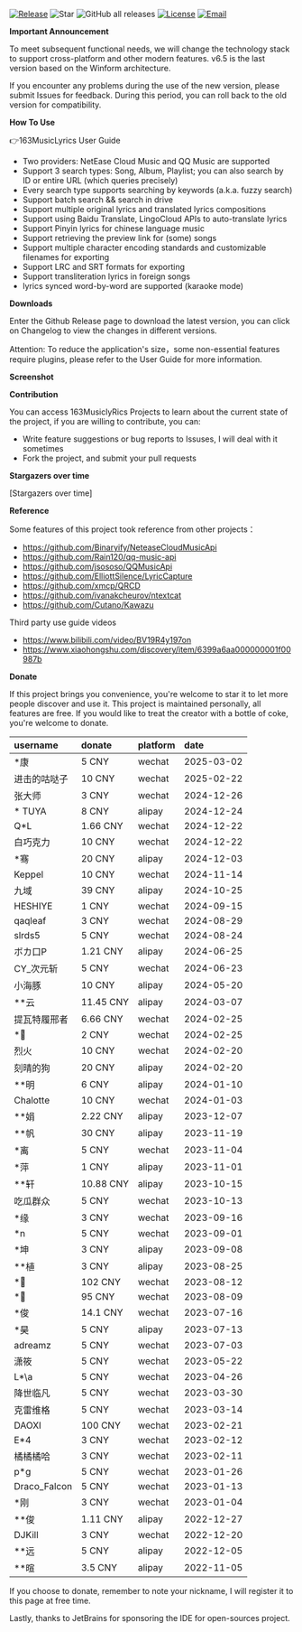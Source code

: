 [![Release](https://img.shields.io/github/v/release/jitwxs/163MusicLyrics.svg)](https://github.com/jitwxs/163MusicLyrics/releases)
![Star](https://badgen.net/github/stars/jitwxs/163MusicLyrics)
![GitHub all releases](https://img.shields.io/github/downloads/jitwxs/163MusicLyrics/total)
[![License](https://img.shields.io/badge/License-Apache%202.0-blue.svg)](https://opensource.org/licenses/Apache-2.0)
[![Email](https://img.shields.io/badge/Email-jitwxs%40foxmail.com-brightgreen)](#)


**Important Announcement**

To meet subsequent functional needs, we will change the technology stack to support cross-platform and other modern features. v6.5 is the last version based on the Winform architecture.

If you encounter any problems during the use of the new version, please submit Issues for feedback. During this period, you can roll back to the old version for compatibility.

**How To Use**

👉163MusicLyrics User Guide

*   Two providers: NetEase Cloud Music and QQ Music are supported
*   Support 3 search types: Song, Album, Playlist; you can also search by ID or entire URL (which queries precisely)
*   Every search type supports searching by keywords (a.k.a. fuzzy search)
*   Support batch search && search in drive
*   Support multiple original lyrics and translated lyrics compositions
*   Support using Baidu Translate, LingoCloud APIs to auto-translate lyrics
*   Support Pinyin lyrics for chinese language music
*   Support retrieving the preview link for (some) songs
*   Support multiple character encoding standards and customizable filenames for exporting
*   Support LRC and SRT formats for exporting
*   Support transliteration lyrics in foreign songs
*   lyrics synced word-by-word are supported (karaoke mode)

**Downloads**

Enter the Github Release page to download the latest version, you can click on Changelog to view the changes in different versions.

Attention: To reduce the application's size，some non-essential features require plugins, please refer to the User Guide for more information.

**Screenshot**

**Contribution**

You can access 163MusiclyRics Projects to learn about the current state of the project, if you are willing to contribute, you can:

*   Write feature suggestions or bug reports to Issuses, I will deal with it sometimes
*   Fork the project, and submit your pull requests

**Stargazers over time**

[Stargazers over time]

**Reference**

Some features of this project took reference from other projects：

*   https://github.com/Binaryify/NeteaseCloudMusicApi
*   https://github.com/Rain120/qq-music-api
*   https://github.com/jsososo/QQMusicApi
*   https://github.com/ElliottSilence/LyricCapture
*   https://github.com/xmcp/QRCD
*   https://github.com/ivanakcheurov/ntextcat
*   https://github.com/Cutano/Kawazu

Third party use guide videos

*   https://www.bilibili.com/video/BV19R4y197on
*   https://www.xiaohongshu.com/discovery/item/6399a6aa000000001f00987b

**Donate**

If this project brings you convenience, you're welcome to star it to let more people discover and use it. This project is maintained personally, all features are free. If you would like to treat the creator with a bottle of coke, you're welcome to donate.

| username        | donate   | platform | date       |
| :-------------- | :------- | :------- | :--------- |
| \*康            | 5 CNY    | wechat   | 2025-03-02 |
| 进击的咕哒子    | 10 CNY   | wechat   | 2025-02-22 |
| 张大师          | 3 CNY    | wechat   | 2024-12-26 |
| \* TUYA         | 8 CNY    | alipay   | 2024-12-24 |
| Q\*L            | 1.66 CNY | wechat   | 2024-12-22 |
| 白巧克力        | 10 CNY   | wechat   | 2024-12-22 |
| \*骞            | 20 CNY   | alipay   | 2024-12-03 |
| Keppel          | 10 CNY   | wechat   | 2024-11-14 |
| 九域            | 39 CNY   | alipay   | 2024-10-25 |
| HESHIYE        | 1 CNY    | wechat   | 2024-09-15 |
| qaqleaf         | 3 CNY    | wechat   | 2024-08-29 |
| slrds5          | 5 CNY    | wechat   | 2024-08-24 |
| ボカ口P          | 1.21 CNY | alipay   | 2024-06-25 |
| CY\_次元斩      | 5 CNY    | wechat   | 2024-06-23 |
| 小海豚          | 10 CNY   | alipay   | 2024-05-20 |
| \*\*云          | 11.45 CNY| alipay   | 2024-03-07 |
| 提瓦特履邢者    | 6.66 CNY | wechat   | 2024-02-25 |
| \*🤔           | 2 CNY    | wechat   | 2024-02-25 |
| 烈火            | 10 CNY   | wechat   | 2024-02-20 |
| 刻晴的狗        | 20 CNY   | alipay   | 2024-02-20 |
| \*\*明          | 6 CNY    | alipay   | 2024-01-10 |
| Chalotte        | 10 CNY   | wechat   | 2024-01-03 |
| \*\*娟          | 2.22 CNY | alipay   | 2023-12-07 |
| \*\*帆          | 30 CNY   | alipay   | 2023-11-19 |
| \*离            | 5 CNY    | wechat   | 2023-11-04 |
| \*萍            | 1 CNY    | alipay   | 2023-11-01 |
| \*\*轩          | 10.88 CNY| alipay   | 2023-10-15 |
| 吃瓜群众        | 5 CNY    | wechat   | 2023-10-13 |
| \*缘            | 3 CNY    | wechat   | 2023-09-16 |
| \*n             | 5 CNY    | wechat   | 2023-09-01 |
| \*坤            | 3 CNY    | alipay   | 2023-09-08 |
| \*\*植          | 3 CNY    | alipay   | 2023-08-25 |
| \*🍊           | 102 CNY  | wechat   | 2023-08-12 |
| \*👑           | 95 CNY   | wechat   | 2023-08-09 |
| \*俊            | 14.1 CNY | wechat   | 2023-07-16 |
| \*昊            | 5 CNY    | alipay   | 2023-07-13 |
| adreamz         | 5 CNY    | wechat   | 2023-07-03 |
| 潇筱            | 5 CNY    | wechat   | 2023-05-22 |
| L*\a            | 5 CNY    | wechat   | 2023-04-26 |
| 降世临凡        | 5 CNY    | wechat   | 2023-03-30 |
| 克雷维格        | 5 CNY    | wechat   | 2023-03-14 |
| DAOXI           | 100 CNY  | wechat   | 2023-02-21 |
| E\*4            | 3 CNY    | wechat   | 2023-02-12 |
| 橘橘橘哈        | 3 CNY    | wechat   | 2023-02-11 |
| p\*g            | 5 CNY    | wechat   | 2023-01-26 |
| Draco\_Falcon   | 5 CNY    | wechat   | 2023-01-13 |
| \*刚            | 3 CNY    | wechat   | 2023-01-04 |
| \*\*俊          | 1.11 CNY | alipay   | 2022-12-27 |
| DJKill          | 3 CNY    | wechat   | 2022-12-20 |
| \*\*远          | 5 CNY    | alipay   | 2022-12-05 |
| \*\*暄          | 3.5 CNY  | alipay   | 2022-11-05 |

If you choose to donate, remember to note your nickname, I will register it to this page at free time.

Lastly, thanks to JetBrains for sponsoring the IDE for open-sources project.
